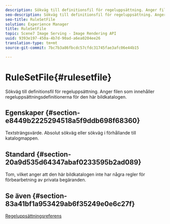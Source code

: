 ```yaml
---
description: Sökväg till definitionsfil för regeluppsättning. Anger filen som innehåller regeluppsättningsdefinitionerna för den här bildkatalogen.
seo-description: Sökväg till definitionsfil för regeluppsättning. Anger filen som innehåller regeluppsättningsdefinitionerna för den här bildkatalogen.
seo-title: RuleSetFile
solution: Experience Manager
title: RuleSetFile
topic: Scene7 Image Serving - Image Rendering API
uuid: 9393e197-450a-4b7d-90ad-a6ea0204ee26
translation-type: tm+mt
source-git-commit: 7bc7b3a86fbcdc57cfdc31745fae3afc06e44b15

---
```



# RuleSetFile{#rulesetfile}

Sökväg till definitionsfil för regeluppsättning. Anger filen som innehåller regeluppsättningsdefinitionerna för den här bildkatalogen.

## Egenskaper {#section-e8449b2225294518a5f9ddb698f68360}

Textsträngsvärde. Absolut sökväg eller sökväg i förhållande till katalogmappen.

## Standard {#section-20a9d535d64347abaf0233595b2ad089}

Tom, vilket anger att den här bildkatalogen inte har några regler för förbearbetning av privata begäranden.

## Se även {#section-83a41bf1a953429ab6f35249e0e6c27f}

[Regeluppsättningsreferens](../../../../../is-api/image-catalog/image-serving-api-ref/c-image-catalog-reference/c-rule-set-reference/c-rule-set-reference.md#concept-3e5058cf3507470b82cac638df23ea8e)
